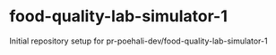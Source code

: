 # food-quality-lab-simulator-1

Initial repository setup for pr-poehali-dev/food-quality-lab-simulator-1